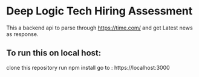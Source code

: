 # Deep Logic Tech Hiring Assessment
This a backend api to parse through https://time.com/ and get Latest news as response.

## To run this on local host:

clone this repository
run npm install
go to : https://localhost:3000
